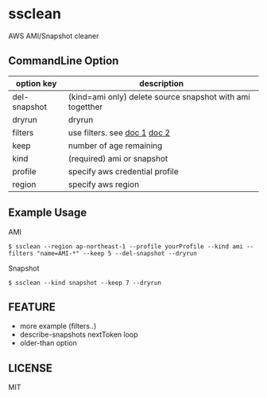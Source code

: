 ssclean
===
AWS AMI/Snapshot cleaner


CommandLine Option
---
|option key|description|
|---|---|
|del-snapshot|(kind=ami only) delete source snapshot with ami togetther|
|dryrun|dryrun|
|filters|use filters. see [doc 1](https://docs.aws.amazon.com/sdk-for-go/api/service/ec2/#DescribeImagesInput) [doc 2](https://docs.aws.amazon.com/sdk-for-go/api/service/ec2/#DescribeSnapshotsInput)|
|keep|number of age remaining|
|kind|(required) ami or snapshot|
|profile|specify aws credential profile|
|region|specify aws region|


Example Usage
---
AMI
```
$ ssclean --region ap-northeast-1 --profile yourProfile --kind ami --filters "name=AMI-*" --keep 5 --del-snapshot --dryrun
```

Snapshot
```
$ ssclean --kind snapshot --keep 7 --dryrun
```

FEATURE
---
- more example (filters..)
- describe-snapshots nextToken loop
- older-than option


LICENSE
---
MIT
